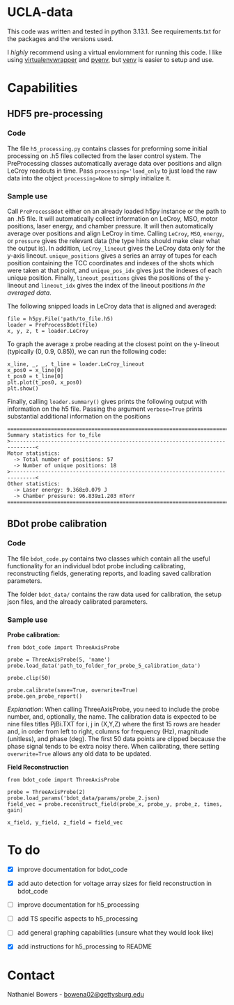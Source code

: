 # UCLA-data


This code was written and tested in python 3.13.1. See requirements.txt for the packages and the versions used.

I *highly* recommend using a virtual enviornment for running this code. I like using [virtualenvwrapper](https://virtualenvwrapper.readthedocs.io/en/latest/) and [pyenv](https://github.com/pyenv/pyenv), but [venv](https://docs.python.org/3/library/venv.html) is easier to setup and use.


# Capabilities

## HDF5 pre-processing

### Code

The file `h5_processing.py` contains classes for preforming some initial processing on .h5 files collected from the laser control system. The PreProcessing classes automatically average data over positions and align LeCroy readouts in time. Pass `processing='load_only` to just load the raw data into the object `processing=None` to simply initialize it.

### Sample use

Call `PreProcessBdot` either on an already loaded h5py instance or the path to an .h5 file. It will automatically collect information on LeCroy, MSO, motor positions, laser energy, and chamber pressure. It will then automatically average over positions and align LeCroy in time. Calling `LeCroy`, `MSO`, `energy`, or `pressure` gives the relevant data (the type hints should make clear what the output is). In addition, `LeCroy_lineout` gives the LeCroy data only for the y-axis lineout. `unique_positions` gives a series an array of tupes for each position containing the TCC coordinates and indexes of the shots which were taken at that point, and `unique_pos_idx` gives just the indexes of each unique position. Finally, `lineout_positions` gives the positions of the y-lineout and `lineout_idx` gives the index of the lineout positions *in the averaged data*.

The following snipped loads in LeCroy data that is aligned and averaged:
```
file = h5py.File('path/to_file.h5)
loader = PreProcessBdot(file)
x, y, z, t = loader.LeCroy
```

To graph the average x probe reading at the closest point on the y-lineout (typically (0, 0.9, 0.85)), we can run the following code:
```
x_line, _, _, t_line = loader.LeCroy_lineout
x_pos0 = x_line[0]
t_pos0 = t_line[0]
plt.plot(t_pos0, x_pos0)
plt.show()
```

Finally, calling `loader.summary()` gives prints the following output with information on the h5 file. Passing the argument `verbose=True` prints substantial additional information on the positions
```
================================================================================
Summary statistics for to_file
>------------------------------------------------------------------------------<
Motor statistics:
  -> Total number of positions: 57
  -> Number of unique positions: 18
>------------------------------------------------------------------------------<
Other statistics:
  -> Laser energy: 9.368±0.079 J
  -> Chamber pressure: 96.839±1.203 mTorr
================================================================================
```


## BDot probe calibration

### Code

The file `bdot_code.py` contains two classes which contain all the useful functionality for an individual bdot probe including calibrating, reconstructing fields, generating reports, and loading saved calibration parameters.

The folder `bdot_data/` contains the raw data used for calibration, the setup json files, and the already calibrated parameters.

### Sample use

**Probe calibration:**
```
from bdot_code import ThreeAxisProbe

probe = ThreeAxisProbe(5, 'name')
probe.load_data('path_to_folder_for_probe_5_calibration_data')

probe.clip(50)

probe.calibrate(save=True, overwrite=True)
probe.gen_probe_report()
```

*Explanation*:
When calling ThreeAxisProbe, you need to include the probe number, and, optionally, the name. The calibration data is expected to be nine files titles PjBi.TXT for i, j in (X,Y,Z) where the first 15 rows are header and, in order from left to right, columns for frequency (Hz), magnitude (unitless), and phase (deg). The first 50 data points are clipped because the phase signal tends to be extra noisy there. When calibrating, there setting `overwrite=True` allows any old data to be updated.

**Field Reconstruction**
```
from bdot_code import ThreeAxisProbe

probe = ThreeAxisProbe(2)
probe.load_params('bdot_data/params/probe_2.json)
field_vec = probe.reconstruct_field(probe_x, probe_y, probe_z, times, gain)

x_field, y_field, z_field = field_vec
```

# To do

- [x] improve documentation for bdot_code
- [x] add auto detection for voltage array sizes for field reconstruction in bdot_code
- [ ] improve documentation for h5_processing
- [ ] add TS specific aspects to h5_processing
- [ ] add general graphing capabilities (unsure what they would look like)
- [x] add instructions for h5_processing to README


# Contact
Nathaniel Bowers - bowena02@gettysburg.edu


